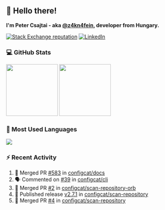 ## 👋 Hello there!

**I'm Peter Csajtai - aka [@z4kn4fein](https://github.com/z4kn4fein), developer from Hungary.**

[![Stack Exchange reputation](https://img.shields.io/stackexchange/stackoverflow/r/8700582?color=orange&label=reputation&logo=stackoverflow&style=for-the-badge)](https://stackoverflow.com/users/8700582)
[![LinkedIn](https://img.shields.io/badge/linkedin-%230077B5.svg?style=for-the-badge&logo=linkedin&logoColor=white)](https://www.linkedin.com/in/csajtai-p%C3%A9ter-45395341/)

### 💻 GitHub Stats

<div>
  <img height="140px" src="https://github-readme-stats-pcsajtai.vercel.app/api?username=z4kn4fein&show_icons=true&hide_border=true&count_private=true&custom_title=Stats&theme=dracula&line_height=24&hide_title=true">
  <img height="140px" src="https://streak-stats.demolab.com?user=z4kn4fein&theme=dracula&hide_border=true">
  
</div>

### :toolbox: Most Used Languages

<img src="https://github-readme-stats-pcsajtai.vercel.app/api/top-langs/?username=z4kn4fein&theme=dracula&hide_border=true&layout=compact&langs_count=8&hide_title=true">

### :zap: Recent Activity

<!--START_SECTION:activity-->
1. 🎉 Merged PR [#583](https://github.com/configcat/docs/pull/583) in [configcat/docs](https://github.com/configcat/docs)
2. 🗣 Commented on [#39](https://github.com/configcat/cli/issues/39#issuecomment-3078011963) in [configcat/cli](https://github.com/configcat/cli)
3. 🎉 Merged PR [#2](https://github.com/configcat/scan-repository-orb/pull/2) in [configcat/scan-repository-orb](https://github.com/configcat/scan-repository-orb)
4. 🚀 Published release [v2.7.1](https://github.com/configcat/scan-repository/releases/tag/v2.7.1) in [configcat/scan-repository](https://github.com/configcat/scan-repository)
5. 🎉 Merged PR [#4](https://github.com/configcat/scan-repository/pull/4) in [configcat/scan-repository](https://github.com/configcat/scan-repository)
<!--END_SECTION:activity-->
